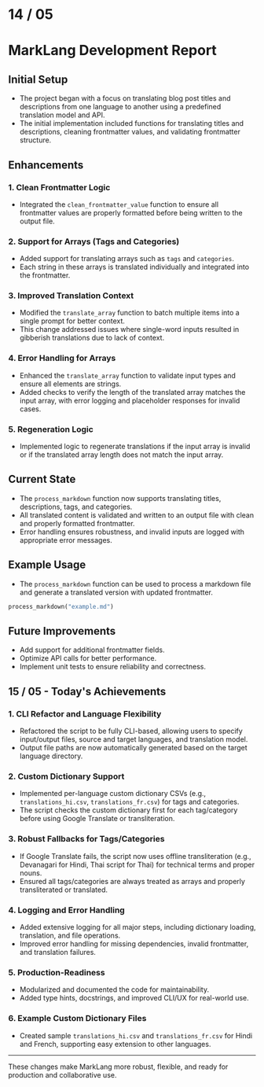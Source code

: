 # 14 / 05

# MarkLang Development Report

## Initial Setup
- The project began with a focus on translating blog post titles and descriptions from one language to another using a predefined translation model and API.
- The initial implementation included functions for translating titles and descriptions, cleaning frontmatter values, and validating frontmatter structure.

## Enhancements

### 1. Clean Frontmatter Logic
- Integrated the `clean_frontmatter_value` function to ensure all frontmatter values are properly formatted before being written to the output file.

### 2. Support for Arrays (Tags and Categories)
- Added support for translating arrays such as `tags` and `categories`.
- Each string in these arrays is translated individually and integrated into the frontmatter.

### 3. Improved Translation Context
- Modified the `translate_array` function to batch multiple items into a single prompt for better context.
- This change addressed issues where single-word inputs resulted in gibberish translations due to lack of context.

### 4. Error Handling for Arrays
- Enhanced the `translate_array` function to validate input types and ensure all elements are strings.
- Added checks to verify the length of the translated array matches the input array, with error logging and placeholder responses for invalid cases.

### 5. Regeneration Logic
- Implemented logic to regenerate translations if the input array is invalid or if the translated array length does not match the input array.

## Current State
- The `process_markdown` function now supports translating titles, descriptions, tags, and categories.
- All translated content is validated and written to an output file with clean and properly formatted frontmatter.
- Error handling ensures robustness, and invalid inputs are logged with appropriate error messages.

## Example Usage
- The `process_markdown` function can be used to process a markdown file and generate a translated version with updated frontmatter.

```python
process_markdown("example.md")
```

## Future Improvements
- Add support for additional frontmatter fields.
- Optimize API calls for better performance.
- Implement unit tests to ensure reliability and correctness.

## 15 / 05 - Today's Achievements

### 1. CLI Refactor and Language Flexibility
- Refactored the script to be fully CLI-based, allowing users to specify input/output files, source and target languages, and translation model.
- Output file paths are now automatically generated based on the target language directory.

### 2. Custom Dictionary Support
- Implemented per-language custom dictionary CSVs (e.g., `translations_hi.csv`, `translations_fr.csv`) for tags and categories.
- The script checks the custom dictionary first for each tag/category before using Google Translate or transliteration.

### 3. Robust Fallbacks for Tags/Categories
- If Google Translate fails, the script now uses offline transliteration (e.g., Devanagari for Hindi, Thai script for Thai) for technical terms and proper nouns.
- Ensured all tags/categories are always treated as arrays and properly transliterated or translated.

### 4. Logging and Error Handling
- Added extensive logging for all major steps, including dictionary loading, translation, and file operations.
- Improved error handling for missing dependencies, invalid frontmatter, and translation failures.

### 5. Production-Readiness
- Modularized and documented the code for maintainability.
- Added type hints, docstrings, and improved CLI/UX for real-world use.

### 6. Example Custom Dictionary Files
- Created sample `translations_hi.csv` and `translations_fr.csv` for Hindi and French, supporting easy extension to other languages.

---

These changes make MarkLang more robust, flexible, and ready for production and collaborative use.